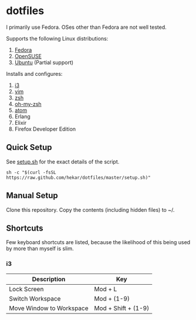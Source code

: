 dotfiles
==========

I primarily use Fedora. OSes other than Fedora are not well tested.

Supports the following Linux distributions:

1. [Fedora](https://getfedora.org/)
1. [OpenSUSE](https://www.opensuse.org/)
1. [Ubuntu](http://www.ubuntu.com/) (Partial support)

Installs and configures:

1. [i3](https://i3wm.org/)
1. [vim](http://www.vim.org/)
1. [zsh](http://www.zsh.org/)
1. [oh-my-zsh](https://github.com/robbyrussell/oh-my-zsh)
1. [atom](https://atom.io/)
1. Erlang
1. Elixir
1. Firefox Developer Edition

## Quick Setup

See [setup.sh](https://raw.github.com/hekar/dotfiles/master/setup.sh) for the exact details of the script.

```
sh -c "$(curl -fsSL https://raw.github.com/hekar/dotfiles/master/setup.sh)"
```

## Manual Setup

Clone this repository. Copy the contents (including hidden files) to ~/.

## Shortcuts

Few keyboard shortcuts are listed, because the likelihood of this being used by more than myself is slim.

### i3

| Description           | Key                 |
|-----------------------|---------------------|
| Lock Screen           | Mod + L             |
| Switch Workspace      | Mod + (1-9)           |
| Move Window to Workspace | Mod + Shift + (1-9)             |
